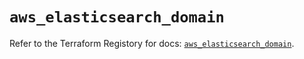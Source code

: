 # `aws_elasticsearch_domain`

Refer to the Terraform Registory for docs: [`aws_elasticsearch_domain`](https://registry.terraform.io/providers/hashicorp/aws/5.6.1/docs/resources/elasticsearch_domain).
